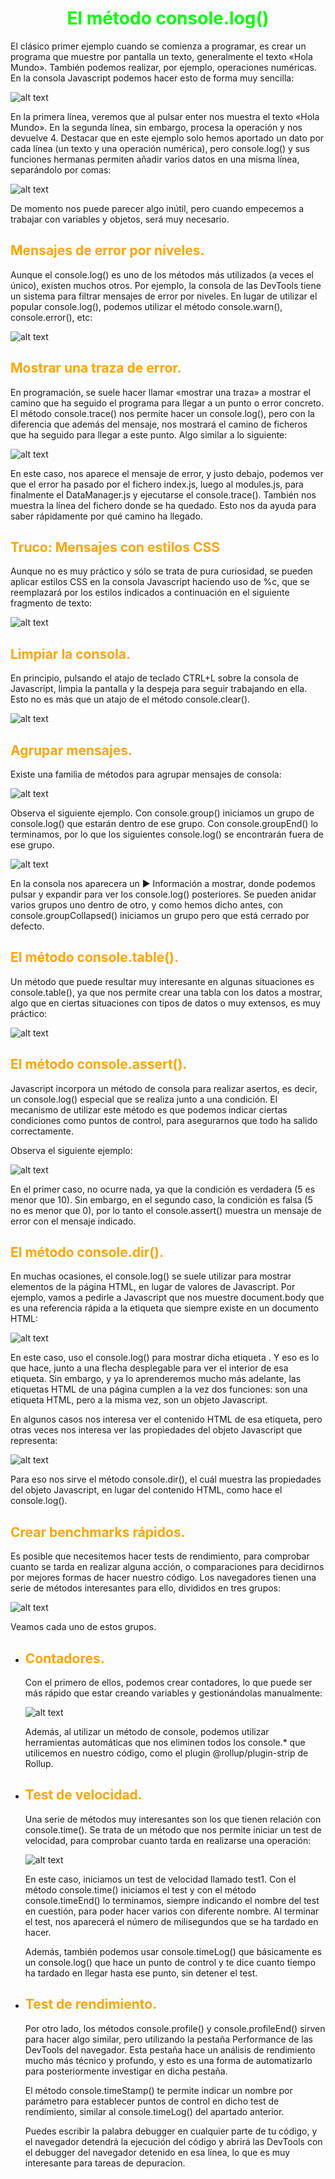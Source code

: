 # <span style="color:lime"><center>El método console.log()</center></span>
El clásico primer ejemplo cuando se comienza a programar, es crear un programa que muestre por pantalla un texto, generalmente el texto «Hola Mundo». También podemos realizar, por ejemplo, operaciones numéricas. En la consola Javascript podemos hacer esto de forma muy sencilla:

![alt text](./imagenes/image.png)

En la primera línea, veremos que al pulsar enter nos muestra el texto «Hola Mundo». En la segunda línea, sin embargo, procesa la operación y nos devuelve 4. Destacar que en este ejemplo solo hemos aportado un dato por cada línea (un texto y una operación numérica), pero console.log() y sus funciones hermanas permiten añadir varios datos en una misma línea, separándolo por comas:

![alt text](./imagenes/image-1.png)

De momento nos puede parecer algo inútil, pero cuando empecemos a trabajar con variables y objetos, será muy necesario.

## <span style="color:orange">Mensajes de error por niveles.</span>
Aunque el console.log() es uno de los métodos más utilizados (a veces el único), existen muchos otros. Por ejemplo, la consola de las DevTools tiene un sistema para filtrar mensajes de error por niveles. En lugar de utilizar el popular console.log(), podemos utilizar el método console.warn(), console.error(), etc:

![alt text](./imagenes/image-2.png)

## <span style="color:orange">Mostrar una traza de error.</span>
En programación, se suele hacer llamar «mostrar una traza» a mostrar el camino que ha seguido el programa para llegar a un punto o error concreto. El método console.trace() nos permite hacer un console.log(), pero con la diferencia que además del mensaje, nos mostrará el camino de ficheros que ha seguido para llegar a este punto. Algo similar a lo siguiente:

![alt text](./imagenes/image-3.png)

En este caso, nos aparece el mensaje de error, y justo debajo, podemos ver que el error ha pasado por el fichero index.js, luego al modules.js, para finalmente el DataManager.js y ejecutarse el console.trace(). También nos muestra la línea del fichero donde se ha quedado. Esto nos da ayuda para saber rápidamente por qué camino ha llegado.

## <span style="color:orange">Truco: Mensajes con estilos CSS </span>
Aunque no es muy práctico y sólo se trata de pura curiosidad, se pueden aplicar estilos CSS en la consola Javascript haciendo uso de %c, que se reemplazará por los estilos indicados a continuación en el siguiente fragmento de texto:

![alt text](./imagenes/image-4.png)

## <span style="color:orange">Limpiar la consola.</span>
En principio, pulsando el atajo de teclado CTRL+L sobre la consola de Javascript, limpia la pantalla y la despeja para seguir trabajando en ella. Esto no es más que un atajo de el método console.clear().

![alt text](./imagenes/image-5.png)

## <span style="color:orange">Agrupar mensajes.</span>
Existe una familia de métodos para agrupar mensajes de consola:

![alt text](./imagenes/image-6.png)

Observa el siguiente ejemplo. Con console.group() iniciamos un grupo de console.log() que estarán dentro de ese grupo. Con console.groupEnd() lo terminamos, por lo que los siguientes console.log() se encontrarán fuera de ese grupo.

![alt text](./imagenes/image-7.png)

En la consola nos aparecera un ► Información a mostrar, donde podemos pulsar y expandir para ver los console.log() posteriores. Se pueden anidar varios grupos uno dentro de otro, y como hemos dicho antes, con console.groupCollapsed() iniciamos un grupo pero que está cerrado por defecto.

## <span style="color:orange">El método console.table().</span>
Un método que puede resultar muy interesante en algunas situaciones es console.table(), ya que nos permite crear una tabla con los datos a mostrar, algo que en ciertas situaciones con tipos de datos o muy extensos, es muy práctico:

![alt text](./imagenes/image-8.png)

## <span style="color:orange">El método console.assert().</span>
Javascript incorpora un método de consola para realizar asertos, es decir, un console.log() especial que se realiza junto a una condición. El mecanismo de utilizar este método es que podemos indicar ciertas condiciones como puntos de control, para asegurarnos que todo ha salido correctamente.

Observa el siguiente ejemplo:

![alt text](./imagenes/image-9.png)

En el primer caso, no ocurre nada, ya que la condición es verdadera (5 es menor que 10). Sin embargo, en el segundo caso, la condición es falsa (5 no es menor que 0), por lo tanto el console.assert() muestra un mensaje de error con el mensaje indicado.

## <span style="color:orange">El método console.dir().</span>
En muchas ocasiones, el console.log() se suele utilizar para mostrar elementos de la página HTML, en lugar de valores de Javascript. Por ejemplo, vamos a pedirle a Javascript que nos muestre document.body que es una referencia rápida a la etiqueta <body> que siempre existe en un documento HTML:

![alt text](./imagenes/image-10.png)

En este caso, uso el console.log() para mostrar dicha etiqueta <body>. Y eso es lo que hace, junto a una flecha desplegable para ver el interior de esa etiqueta. Sin embargo, y ya lo aprenderemos mucho más adelante, las etiquetas HTML de una página cumplen a la vez dos funciones: son una etiqueta HTML, pero a la misma vez, son un objeto Javascript.

En algunos casos nos interesa ver el contenido HTML de esa etiqueta, pero otras veces nos interesa ver las propìedades del objeto Javascript que representa:

![alt text](./imagenes/image-11.png)

Para eso nos sirve el método console.dir(), el cuál muestra las propiedades del objeto Javascript, en lugar del contenido HTML, como hace el console.log().

## <span style="color:orange">Crear benchmarks rápidos.</span>
Es posible que necesitemos hacer tests de rendimiento, para comprobar cuanto se tarda en realizar alguna acción, o comparaciones para decidirnos por mejores formas de hacer nuestro código. Los navegadores tienen una serie de métodos interesantes para ello, divididos en tres grupos:

![alt text](./imagenes/image-12.png)

Veamos cada uno de estos grupos.

- ## <span style="color:orange">Contadores.</span>
  Con el primero de ellos, podemos crear contadores, lo que puede ser más rápido que estar creando variables y gestionándolas manualmente:

  ![alt text](./imagenes/image-13.png)

    Además, al utilizar un método de console, podemos utilizar herramientas automáticas que nos eliminen todos los console.* que utilicemos en nuestro código, como el plugin @rollup/plugin-strip de Rollup.

- ## <span style="color:orange">Test de velocidad.</span>


  Una serie de métodos muy interesantes son los que tienen relación con console.time(). Se trata de un método que nos permite iniciar un test de velocidad, para comprobar cuanto tarda en realizarse una operación:

  ![alt text](./imagenes/image-14.png)

  En este caso, iniciamos un test de velocidad llamado test1. Con el método console.time() iniciamos el test y con el método console.timeEnd() lo terminamos, siempre indicando el nombre del test en cuestión, para poder hacer varios con diferente nombre. Al terminar el test, nos aparecerá el número de milisegundos que se ha tardado en hacer.

  Además, también podemos usar console.timeLog() que básicamente es un console.log() que hace un punto de control y te dice cuanto tiempo ha tardado en llegar hasta ese punto, sin detener el test.

 - ## <span style="color:orange">Test de rendimiento.</span>
   Por otro lado, los métodos console.profile() y console.profileEnd() sirven para hacer algo similar, pero utilizando la pestaña Performance de las DevTools del navegador. Esta pestaña hace un análisis de rendimiento mucho más técnico y profundo, y esto es una forma de automatizarlo para posteriormente investigar en dicha pestaña.

    El método console.timeStamp() te permite indicar un nombre por parámetro para establecer puntos de control en dicho test de rendimiento, similar al console.timeLog() del apartado anterior.

    Puedes escribir la palabra debugger en cualquier parte de tu código, y el navegador detendrá la ejecución del código y abrirá las DevTools con el debugger del navegador detenido en esa línea, lo que es muy interesante para tareas de depuracion.

    